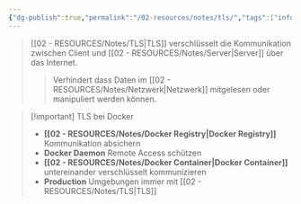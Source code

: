 ```yaml
---
{"dg-publish":true,"permalink":"/02-resources/notes/tls/","tags":["informatik/netzwerk/protokoll","informatik/virtualisierung/docker/networking","sicherheit/it-sicherheit","sicherheit/verschluesselung"],"noteIcon":"","updated":"2025-09-27T01:32:44.425+02:00"}
---
```


>[[02 - RESOURCES/Notes/TLS\|TLS]] verschlüsselt die Kommunikation zwischen Client und [[02 - RESOURCES/Notes/Server\|Server]] über das Internet.
>>Verhindert dass Daten im [[02 - RESOURCES/Notes/Netzwerk\|Netzwerk]] mitgelesen oder manipuliert werden können.

>[!important] TLS bei Docker
>- **[[02 - RESOURCES/Notes/Docker Registry\|Docker Registry]]** Kommunikation absichern
>- **Docker Daemon** Remote Access schützen
>- **[[02 - RESOURCES/Notes/Docker Container\|Docker Container]]** untereinander verschlüsselt kommunizieren
>- **Production** Umgebungen immer mit [[02 - RESOURCES/Notes/TLS\|TLS]]